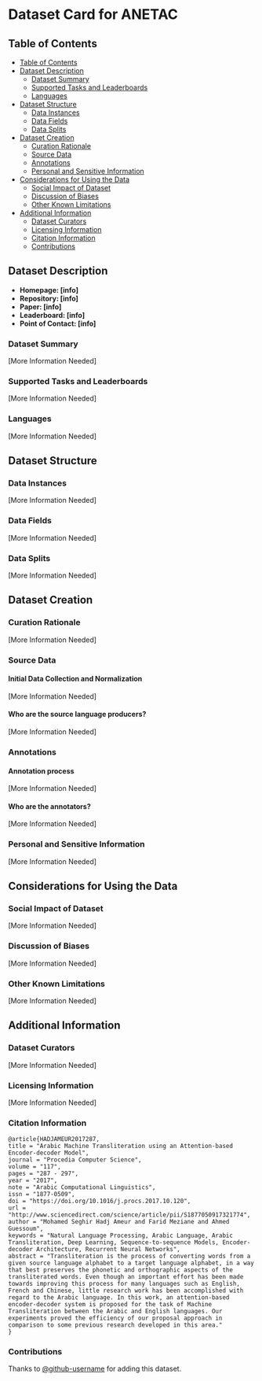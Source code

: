 # Dataset Card for ANETAC

## Table of Contents
- [Table of Contents](#table-of-contents)
- [Dataset Description](#dataset-description)
  - [Dataset Summary](#dataset-summary)
  - [Supported Tasks and Leaderboards](#supported-tasks-and-leaderboards)
  - [Languages](#languages)
- [Dataset Structure](#dataset-structure)
  - [Data Instances](#data-instances)
  - [Data Fields](#data-fields)
  - [Data Splits](#data-splits)
- [Dataset Creation](#dataset-creation)
  - [Curation Rationale](#curation-rationale)
  - [Source Data](#source-data)
  - [Annotations](#annotations)
  - [Personal and Sensitive Information](#personal-and-sensitive-information)
- [Considerations for Using the Data](#considerations-for-using-the-data)
  - [Social Impact of Dataset](#social-impact-of-dataset)
  - [Discussion of Biases](#discussion-of-biases)
  - [Other Known Limitations](#other-known-limitations)
- [Additional Information](#additional-information)
  - [Dataset Curators](#dataset-curators)
  - [Licensing Information](#licensing-information)
  - [Citation Information](#citation-information)
  - [Contributions](#contributions)

## Dataset Description

- **Homepage: [info]**
- **Repository: [info]**
- **Paper: [info]**
- **Leaderboard: [info]**
- **Point of Contact: [info]**

### Dataset Summary

[More Information Needed]

### Supported Tasks and Leaderboards

[More Information Needed]

### Languages

[More Information Needed]

## Dataset Structure

### Data Instances

[More Information Needed]

### Data Fields

[More Information Needed]

### Data Splits

[More Information Needed]

## Dataset Creation

### Curation Rationale

[More Information Needed]

### Source Data

#### Initial Data Collection and Normalization

[More Information Needed]

#### Who are the source language producers?

[More Information Needed]

### Annotations

#### Annotation process

[More Information Needed]

#### Who are the annotators?

[More Information Needed]

### Personal and Sensitive Information

[More Information Needed]

## Considerations for Using the Data

### Social Impact of Dataset

[More Information Needed]

### Discussion of Biases

[More Information Needed]

### Other Known Limitations

[More Information Needed]

## Additional Information

### Dataset Curators

[More Information Needed]

### Licensing Information

[More Information Needed]

### Citation Information

```
@article{HADJAMEUR2017287,
title = "Arabic Machine Transliteration using an Attention-based Encoder-decoder Model",
journal = "Procedia Computer Science",
volume = "117",
pages = "287 - 297",
year = "2017",
note = "Arabic Computational Linguistics",
issn = "1877-0509",
doi = "https://doi.org/10.1016/j.procs.2017.10.120",
url = "http://www.sciencedirect.com/science/article/pii/S1877050917321774",
author = "Mohamed Seghir Hadj Ameur and Farid Meziane and Ahmed Guessoum",
keywords = "Natural Language Processing, Arabic Language, Arabic Transliteration, Deep Learning, Sequence-to-sequence Models, Encoder-decoder Architecture, Recurrent Neural Networks",
abstract = "Transliteration is the process of converting words from a given source language alphabet to a target language alphabet, in a way that best preserves the phonetic and orthographic aspects of the transliterated words. Even though an important effort has been made towards improving this process for many languages such as English, French and Chinese, little research work has been accomplished with regard to the Arabic language. In this work, an attention-based encoder-decoder system is proposed for the task of Machine Transliteration between the Arabic and English languages. Our experiments proved the efficiency of our proposal approach in comparison to some previous research developed in this area."
}
``` 

### Contributions

Thanks to [@github-username](https://github.com/<github-username>) for adding this dataset.
